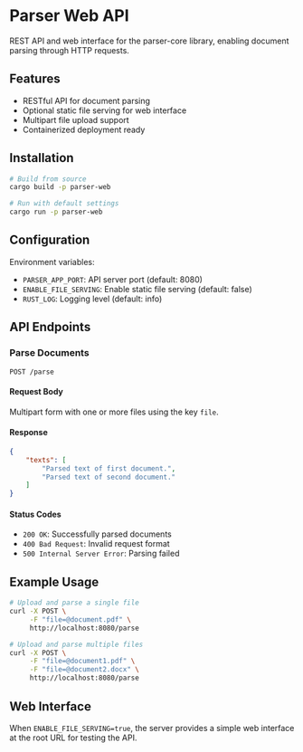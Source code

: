 # Parser Web API

REST API and web interface for the parser-core library, enabling document parsing through HTTP requests.

## Features

- RESTful API for document parsing
- Optional static file serving for web interface
- Multipart file upload support
- Containerized deployment ready

## Installation

```bash
# Build from source
cargo build -p parser-web

# Run with default settings
cargo run -p parser-web
```

## Configuration

Environment variables:

- `PARSER_APP_PORT`: API server port (default: 8080)
- `ENABLE_FILE_SERVING`: Enable static file serving (default: false)
- `RUST_LOG`: Logging level (default: info)

## API Endpoints

### Parse Documents

```http
POST /parse
```

#### Request Body

Multipart form with one or more files using the key `file`.

#### Response

```json
{
    "texts": [
        "Parsed text of first document.",
        "Parsed text of second document."
    ]
}
```

#### Status Codes

- `200 OK`: Successfully parsed documents
- `400 Bad Request`: Invalid request format
- `500 Internal Server Error`: Parsing failed

## Example Usage

```bash
# Upload and parse a single file
curl -X POST \
     -F "file=@document.pdf" \
     http://localhost:8080/parse

# Upload and parse multiple files
curl -X POST \
     -F "file=@document1.pdf" \
     -F "file=@document2.docx" \
     http://localhost:8080/parse
```

## Web Interface

When `ENABLE_FILE_SERVING=true`, the server provides a simple web interface at the root URL for testing the API.

